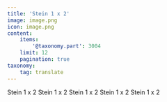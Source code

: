```yaml
---
title: 'Stein 1 x 2'
image: image.png
icon: image.png
content:
    items:
        '@taxonomy.part': 3004
    limit: 12
    pagination: true
taxonomy:
    tag: translate
---
```


Stein 1 x 2
Stein 1 x 2
Stein 1 x 2
Stein 1 x 2
Stein 1 x 2
